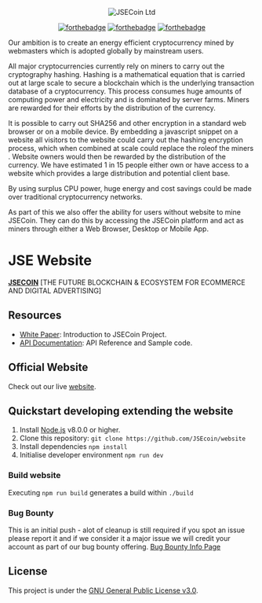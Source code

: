 <div align="center">

![JSECoin Ltd](https://jsecoin.com/docs/images/jseLogo_small_card.png)
  
[![forthebadge](http://forthebadge.com/images/badges/built-with-love.svg)](http://forthebadge.com) [![forthebadge](http://forthebadge.com/images/badges/uses-js.svg)](http://forthebadge.com) [![forthebadge](http://forthebadge.com/images/badges/makes-people-smile.svg)](http://forthebadge.com)
</div>
  
  
Our ambition is to create an energy efficient cryptocurrency mined by webmasters which is adopted globally by mainstream users.
  
All major cryptocurrencies currently rely on miners to carry out the cryptography hashing. Hashing is a mathematical equation that is carried out at large scale to secure a blockchain which is the underlying transaction database of a cryptocurrency. This process consumes huge amounts of computing power and electricity and is dominated by server farms. Miners are rewarded for their efforts by the distribution of the currency.
  
It is possible to carry out SHA256 and other encryption in a standard web browser or on a mobile device. By embedding a javascript snippet on a website all visitors to the website could carry out the hashing encryption process, which when combined at scale could​ ​replace​ ​the role​ ​of​ ​the​ ​miners​. Website owners would then be rewarded by the distribution of the currency. We have estimated 1 in 15 people either own or have access to a website which provides a large distribution and potential client base.
  
By using surplus CPU power, huge energy and cost savings could be made over traditional cryptocurrency networks.
  
As part of this we also offer the ability for users without website to mine JSECoin. They can do this by accessing the JSECoin platform and act as miners through either a Web Browser, Desktop or Mobile App. 
  
# JSE Website

**[JSECOIN](https://jsecoin.com/)** [THE FUTURE BLOCKCHAIN & ECOSYSTEM FOR ECOMMERCE AND DIGITAL ADVERTISING]


## Resources

- [White Paper](https://jsecoin.com/whitepaper.pdf): Introduction to JSECoin Project.
- [API Documentation](https://developer.jsecoin.com/API): API Reference and Sample code.

## Official Website
Check out our live [website](https://jsecoin.com).

## Quickstart developing extending the website

1. Install [Node.js](https://nodejs.org) v8.0.0 or higher.
2. Clone this repository: `git clone https://github.com/JSEcoin/website`
3. Install dependencies `npm install`
4. Initialise developer environment `npm run dev`

### Build website
Executing `npm run build` generates a build within `./build`

### Bug Bounty
This is an initial push - alot of cleanup is still required if you spot an issue please report it and if we consider it a major issue we will credit your account as part of our bug bounty offering.
[Bug Bounty Info Page](https://jsecoin.com/en/oddJobs/bugBounty)

## License
This project is under the [GNU General Public License v3.0](./LICENSE).